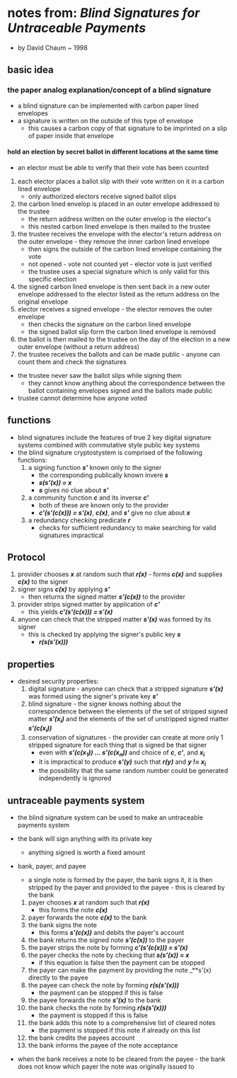 # notes from: _Blind Signatures for Untraceable Payments_

* by David Chaum ~ 1998

## basic idea

### the paper analog explanation/concept of a blind signature

* a blind signature can be implemented with carbon paper lined envelopes
* a signature is written on the outside of this type of envelope
  * this causes a carbon copy of that signature to be imprinted on a slip of
    paper inside that envelope

#### hold an election by secret ballot in different locations at the same time

* an elector must be able to verify that their vote has been counted
1. each elector places a ballot slip with their vote written on it in a
   carbon lined envelope
   * only authorized electors receive signed ballot slips
2. the carbon lined envelop is placed in an outer envelope addressed to the
   trustee
   * the return address written on the outer envelop is the elector's
   * this nested carbon lined envelope is then mailed to the trustee
3. the trustee receives the envelope with the elector's return address on the
   outer envelope - they remove the inner carbon lined envelope
   * then signs the outside of the carbon lined envelope containing the vote
   * not opened - vote not counted yet - elector vote is just verified
   * the trustee uses a special signature which is only valid for this specific
    election
4. the signed carbon lined envelope is then sent back in a new outer envelope
   addressed to the elector listed as the return address on the original
   envelope
5. elector receives a signed envelope - the elector removes the outer
   envelope
   * then checks the signature on the carbon lined envelope
   * the signed ballot slip form the carbon lined envelope is removed
6. the ballot is then mailed to the trustee on the day of the election in a
   new outer envelope (without a return address)
7. the trustee receives the ballots and can be made public - anyone can count
   them and check the signatures
* the trustee never saw the ballot slips while signing them
  * they cannot know anything about the correspondence between the ballot
    containing envelopes signed and the ballots made public
* trustee cannot determine how anyone voted

## functions

* blind signatures include the features of true 2 key digital signature systems
  combined with commutative style public key systems
* the blind signature cryptostystem is comprised of the following functions:
  1. a signing function _**s'**_ known only to the signer
     * the corresponding publically known invere _**s**_
     * _**s(s'(x)) = x**_
     * _**s**_ gives no clue about _**s'**_
  2. a community function _**c**_ and its inverse _**c'**_
     * both of these are known only to the provider
     * _**c'(s'(c(x))) = s'(x)**_, _**c(x)**_, and _**s'**_ give no clue about
       _**x**_
  3. a redundancy checking predicate _**r**_
     * checks for sufficient redundancy to make searching for valid signatures
       impractical

## Protocol

1. provider chooses _**x**_ at random such that _**r(x)**_ - forms _**c(x)**_
   and supplies _**c(x)**_ to the signer
2. signer signs _**c(x)**_ by applying _**s'**_
   * then returns the signed matter _**s'(c(x))**_ to the provider
3. provider strips signed matter by application of _**c'**_
   * this yields _**c'(s'(c(x))) = s'(x)**_
4. anyone can check that the stripped matter _**s'(x)**_ was formed by its
   signer
   * this is checked by applying the signer's public key _**s**_
     * _**r(s(s'(x)))**_

## properties

* desired security properties:
  1. digital signature - anyone can check that a stripped signature _**s'(x)**_
     was formed using the signer's private key _**s'**_
  2. blind signature - the signer knows nothing about the correspondence
     between the elements of the set of stripped signed matter
     _**s'(x<sub>i</sub>)**_ and the elements of the set of unstripped signed
     matter _**s'(c(x<sub>i</sub>))**_
  3. conservation of signatures - the provider can create at more only 1
     stripped signature for each thing that is signed be that signer
     * even with _**s'(c(x<sub>1</sub>)) ... s'(c(x<sub>n</sub>))**_ and choice
       of _**c**_, _**c'**_, and _**x<sub>i</sub>**_
     * it is impractical to produce _**s'(y)**_ such that _**r(y)**_ and
       _**y != x<sub>i</sub>**_
     * the possibility that the same random number could be generated
       independently is ignored

## untraceable payments system

* the blind signature system can be used to make an untraceable payments system
* the bank will sign anything with its private key
  * anything signed is worth a fixed amount

* bank, payer, and payee
  * a single note is formed by the payer, the bank signs it, it is then stripped
    by the payer and provided to the payee - this is cleared by the bank
  1. payer chooses _**x**_ at random such that _**r(x)**_
     * this forms the note _**c(x)**_
  2. payer forwards the note _**c(x)**_ to the bank
  3. the bank signs the note
     * this forms _**s'(c(x))**_ and debits the payer's account
  4. the bank returns the signed note _**s'(c(x))**_ to the payer
  5. the payer strips the note by forming _**c'(s'(c(x))) = s'(x)**_
  6. the payer checks the note by checking that _**s(s'(x)) = x**_
     * if this equation is false then the payment can be stopped
  7. the payer can make the payment by providing the note _**s'(x) directly to
     the payee
  8. the payee can check the note by forming _**r(s(s'(x)))**_
     * the payment can be stopped if this is false
  9. the payee forwards the note _**s'(x)**_ to the bank
  10. the bank checks the note by forming _**r(s(s'(x)))**_
      * the payment is stopped if this is false
  11. the bank adds this note to a comprehensive list of cleared notes
      * the payment is stopped if this note if already on this list
  12. the bank credits the payees account
  13. the bank informs the payee of the note acceptance
* when the bank receives a note to be cleared from the payee - the bank does
  not know which payer the note was originally issued to